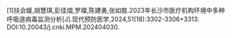 [1]扶会媛,胡慧琪,彭佳熠,罗璨,陈建勇,张如胜.2023年长沙市医疗机构环境中多种呼吸道病毒监测分析[J].现代预防医学,2024,51(18):3302-3306+3313. DOI:10.20043/j.cnki.MPM.202404030.
